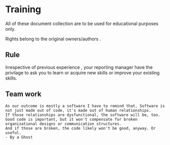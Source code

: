 # Training

All of these document collection are to be used for educational purposes only. 

Rights belong to the original owners/authors . 

## Rule 

Irrespective of previous experience , your reporting manager have the privilage to ask you to learn or acquire new skills or improve your existing skills.


## Team work

    As our outcome is mostly a software I have to remind that, Software is not just made out of code, it's made out of human relationships. 
    If those relationships are dysfunctional, the software will be, too. Good code is important, but it won't compensate for broken organizational designs or communication structures. 
    And if those are broken, the code likely won't be good, anyway. Or useful.
    - By a Ghost 
